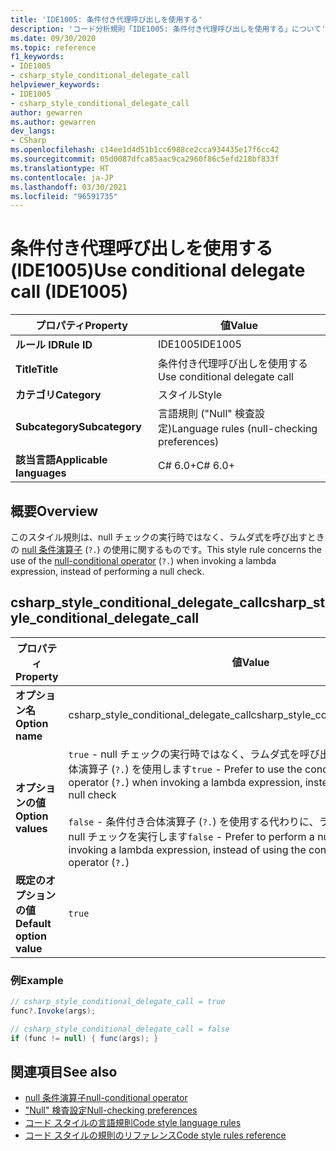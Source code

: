 ```yaml
---
title: 'IDE1005: 条件付き代理呼び出しを使用する'
description: 'コード分析規則「IDE1005: 条件付き代理呼び出しを使用する」について'
ms.date: 09/30/2020
ms.topic: reference
f1_keywords:
- IDE1005
- csharp_style_conditional_delegate_call
helpviewer_keywords:
- IDE1005
- csharp_style_conditional_delegate_call
author: gewarren
ms.author: gewarren
dev_langs:
- CSharp
ms.openlocfilehash: c14ee1d4d51b1cc6988ce2cca934435e17f6cc42
ms.sourcegitcommit: 05d0087dfca85aac9ca2960f86c5efd218bf833f
ms.translationtype: HT
ms.contentlocale: ja-JP
ms.lasthandoff: 03/30/2021
ms.locfileid: "96591735"
---
```

# <a name="use-conditional-delegate-call-ide1005"></a><span data-ttu-id="9dd2d-103">条件付き代理呼び出しを使用する (IDE1005)</span><span class="sxs-lookup"><span data-stu-id="9dd2d-103">Use conditional delegate call (IDE1005)</span></span>

|<span data-ttu-id="9dd2d-104">プロパティ</span><span class="sxs-lookup"><span data-stu-id="9dd2d-104">Property</span></span>|<span data-ttu-id="9dd2d-105">値</span><span class="sxs-lookup"><span data-stu-id="9dd2d-105">Value</span></span>|
|-|-|
| <span data-ttu-id="9dd2d-106">**ルール ID**</span><span class="sxs-lookup"><span data-stu-id="9dd2d-106">**Rule ID**</span></span> | <span data-ttu-id="9dd2d-107">IDE1005</span><span class="sxs-lookup"><span data-stu-id="9dd2d-107">IDE1005</span></span> |
| <span data-ttu-id="9dd2d-108">**Title**</span><span class="sxs-lookup"><span data-stu-id="9dd2d-108">**Title**</span></span> | <span data-ttu-id="9dd2d-109">条件付き代理呼び出しを使用する</span><span class="sxs-lookup"><span data-stu-id="9dd2d-109">Use conditional delegate call</span></span> |
| <span data-ttu-id="9dd2d-110">**カテゴリ**</span><span class="sxs-lookup"><span data-stu-id="9dd2d-110">**Category**</span></span> | <span data-ttu-id="9dd2d-111">スタイル</span><span class="sxs-lookup"><span data-stu-id="9dd2d-111">Style</span></span> |
| <span data-ttu-id="9dd2d-112">**Subcategory**</span><span class="sxs-lookup"><span data-stu-id="9dd2d-112">**Subcategory**</span></span> | <span data-ttu-id="9dd2d-113">言語規則 ("Null" 検査設定)</span><span class="sxs-lookup"><span data-stu-id="9dd2d-113">Language rules (null-checking preferences)</span></span> |
| <span data-ttu-id="9dd2d-114">**該当言語**</span><span class="sxs-lookup"><span data-stu-id="9dd2d-114">**Applicable languages**</span></span> | <span data-ttu-id="9dd2d-115">C# 6.0+</span><span class="sxs-lookup"><span data-stu-id="9dd2d-115">C# 6.0+</span></span> |

## <a name="overview"></a><span data-ttu-id="9dd2d-116">概要</span><span class="sxs-lookup"><span data-stu-id="9dd2d-116">Overview</span></span>

<span data-ttu-id="9dd2d-117">このスタイル規則は、null チェックの実行時ではなく、ラムダ式を呼び出すときの [null 条件演算子](../../../csharp/language-reference/operators/member-access-operators.md#null-conditional-operators--and-) (`?.`) の使用に関するものです。</span><span class="sxs-lookup"><span data-stu-id="9dd2d-117">This style rule concerns the use of the [null-conditional operator](../../../csharp/language-reference/operators/member-access-operators.md#null-conditional-operators--and-) (`?.`) when invoking a lambda expression, instead of performing a null check.</span></span>

## <a name="csharp_style_conditional_delegate_call"></a><span data-ttu-id="9dd2d-118">csharp_style_conditional_delegate_call</span><span class="sxs-lookup"><span data-stu-id="9dd2d-118">csharp_style_conditional_delegate_call</span></span>

|<span data-ttu-id="9dd2d-119">プロパティ</span><span class="sxs-lookup"><span data-stu-id="9dd2d-119">Property</span></span>|<span data-ttu-id="9dd2d-120">値</span><span class="sxs-lookup"><span data-stu-id="9dd2d-120">Value</span></span>|
|-|-|
| <span data-ttu-id="9dd2d-121">**オプション名**</span><span class="sxs-lookup"><span data-stu-id="9dd2d-121">**Option name**</span></span> | <span data-ttu-id="9dd2d-122">csharp_style_conditional_delegate_call</span><span class="sxs-lookup"><span data-stu-id="9dd2d-122">csharp_style_conditional_delegate_call</span></span>
| <span data-ttu-id="9dd2d-123">**オプションの値**</span><span class="sxs-lookup"><span data-stu-id="9dd2d-123">**Option values**</span></span> | <span data-ttu-id="9dd2d-124">`true` - null チェックの実行時ではなく、ラムダ式を呼び出すときに、条件付き合体演算子 (`?.`) を使用します</span><span class="sxs-lookup"><span data-stu-id="9dd2d-124">`true` - Prefer to use the conditional coalescing operator (`?.`) when invoking a lambda expression, instead of performing a null check</span></span><br /><br /><span data-ttu-id="9dd2d-125">`false` - 条件付き合体演算子 (`?.`) を使用する代わりに、ラムダ式を呼び出す前に null チェックを実行します</span><span class="sxs-lookup"><span data-stu-id="9dd2d-125">`false` - Prefer to perform a null check before invoking a lambda expression, instead of using the conditional coalescing operator (`?.`)</span></span> |
| <span data-ttu-id="9dd2d-126">**既定のオプションの値**</span><span class="sxs-lookup"><span data-stu-id="9dd2d-126">**Default option value**</span></span> | `true` |

### <a name="example"></a><span data-ttu-id="9dd2d-127">例</span><span class="sxs-lookup"><span data-stu-id="9dd2d-127">Example</span></span>

```csharp
// csharp_style_conditional_delegate_call = true
func?.Invoke(args);

// csharp_style_conditional_delegate_call = false
if (func != null) { func(args); }
```

## <a name="see-also"></a><span data-ttu-id="9dd2d-128">関連項目</span><span class="sxs-lookup"><span data-stu-id="9dd2d-128">See also</span></span>

- [<span data-ttu-id="9dd2d-129">null 条件演算子</span><span class="sxs-lookup"><span data-stu-id="9dd2d-129">null-conditional operator</span></span>](../../../csharp/language-reference/operators/member-access-operators.md#null-conditional-operators--and-)
- [<span data-ttu-id="9dd2d-130">"Null" 検査設定</span><span class="sxs-lookup"><span data-stu-id="9dd2d-130">Null-checking preferences</span></span>](null-checking-preferences.md)
- [<span data-ttu-id="9dd2d-131">コード スタイルの言語規則</span><span class="sxs-lookup"><span data-stu-id="9dd2d-131">Code style language rules</span></span>](language-rules.md)
- [<span data-ttu-id="9dd2d-132">コード スタイルの規則のリファレンス</span><span class="sxs-lookup"><span data-stu-id="9dd2d-132">Code style rules reference</span></span>](index.md)
